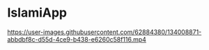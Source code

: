 # IslamiApp

https://user-images.githubusercontent.com/62884380/134008871-abbdbf8c-d55d-4ce9-b438-e6260c58f116.mp4
